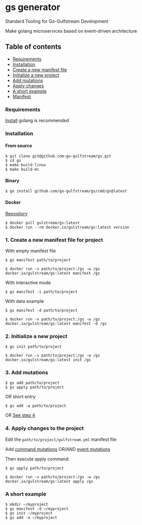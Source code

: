 # gs generator
Standard Tooling for Go-Gulfstream Development

Make golang microservices based on event-driven architecture

## Table of contents
- [Requirements](#requirements)
- [Installation](#installation)
- [Create a new manifest file](#1-create-a-new-manifest-file-for-project)
- [Initialize a new project](#2-initialize-a-new-project)
- [Add mutations](#3-add-mutations)
- [Apply changes](#4-apply-changes-to-the-project)
- [A short example](#a-short-example)
- [Manifest](docs/manifest.md)

### Requirements
[Install](https://golang.org/doc/install) golang is recommended 

### Installation
#### From source
```shell script
$ git clone git@github.com:go-gulfstream/gs.git
$ cd gs 
$ make build-linux 
$ make build-mc
```

#### Binary
```shell script
$ go install github.com/go-gulfstream/gs/cmd/gs@latest
```

#### Docker 
[Repository](https://hub.docker.com/r/gulstream/gs)
```shell script
$ docker pull gulstream/gs:latest
$ docker run --rm docker.io/gulstream/gs:latest version
```

### 1. Create a new manifest file for project
With empty manifest file
```shell script
$ gs manifest path/to/project

$ docker run -v path/to/project:/gs -w /gs docker.io/gulstream/gs:latest manifest /gs
```

With interactive mode  
```shell script
$ gs manifest -i path/to/project
```

With data example
```shell script
$ gs manifest -d path/to/project 

$ docker run -v path/to/project:/gs -w /gs docker.io/gulstream/gs:latest manifest -d /gs
```

### 2. Initialize a new project
```shell script
$ gs init path/to/project

$ docker run -v path/to/project:/gs -w /gs docker.io/gulstream/gs:latest init /gs
```

### 3. Add mutations
```shell script
$ gs add path/to/project
$ gs apply path/to/project
```
OR short entry
```shell script
$ gs add -a path/to/project 
```
OR [See step 4](#4-apply-changes-to-the-project)

### 4. Apply changes to the project 
Edit the ```path/to/project/gulfstream.yml``` manifest file 

Add [command mutations](docs/add_command_mutation.md) OR/AND [event mutations](docs/add_event_mutation.md) 

Then execute apply command:
```shell script
$ gs apply path/to/project  

$ docker run -v path/to/project:/gs -w /gs docker.io/gulstream/gs:latest apply /gs
```

### A short example
```shell script
$ mkdir ~/myproject
$ gs manifest -d ~/myproject
$ gs init ~/myproject
$ gs add -a ~/myproject
```